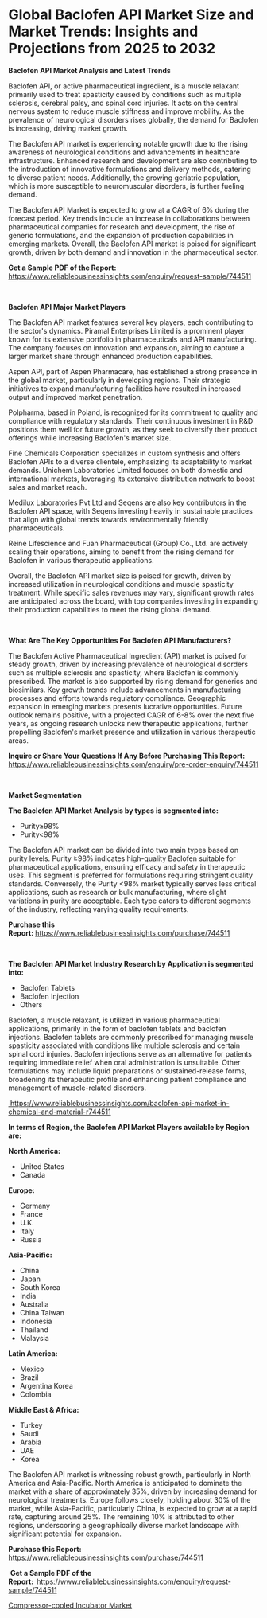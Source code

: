 <p><h1>Global Baclofen API Market Size and Market Trends: Insights and Projections from 2025 to 2032</h1></p><p><strong>Baclofen API Market Analysis and Latest Trends</strong></p>
<p><p>Baclofen API, or active pharmaceutical ingredient, is a muscle relaxant primarily used to treat spasticity caused by conditions such as multiple sclerosis, cerebral palsy, and spinal cord injuries. It acts on the central nervous system to reduce muscle stiffness and improve mobility. As the prevalence of neurological disorders rises globally, the demand for Baclofen is increasing, driving market growth.</p><p>The Baclofen API market is experiencing notable growth due to the rising awareness of neurological conditions and advancements in healthcare infrastructure. Enhanced research and development are also contributing to the introduction of innovative formulations and delivery methods, catering to diverse patient needs. Additionally, the growing geriatric population, which is more susceptible to neuromuscular disorders, is further fueling demand.</p><p>The Baclofen API Market is expected to grow at a CAGR of 6% during the forecast period. Key trends include an increase in collaborations between pharmaceutical companies for research and development, the rise of generic formulations, and the expansion of production capabilities in emerging markets. Overall, the Baclofen API market is poised for significant growth, driven by both demand and innovation in the pharmaceutical sector.</p></p>
<p><strong>Get a Sample PDF of the Report:&nbsp;</strong> <a href="https://www.reliablebusinessinsights.com/enquiry/request-sample/744511?utm_campaign=2274&utm_medium=2&utm_source=Github&utm_content=ia&utm_term=29032025&utm_id=baclofen-api">https://www.reliablebusinessinsights.com/enquiry/request-sample/744511</a></p>
<p>&nbsp;</p>
<p><strong>Baclofen API Major Market Players</strong></p>
<p><p>The Baclofen API market features several key players, each contributing to the sector's dynamics. Piramal Enterprises Limited is a prominent player known for its extensive portfolio in pharmaceuticals and API manufacturing. The company focuses on innovation and expansion, aiming to capture a larger market share through enhanced production capabilities.</p><p>Aspen API, part of Aspen Pharmacare, has established a strong presence in the global market, particularly in developing regions. Their strategic initiatives to expand manufacturing facilities have resulted in increased output and improved market penetration.</p><p>Polpharma, based in Poland, is recognized for its commitment to quality and compliance with regulatory standards. Their continuous investment in R&D positions them well for future growth, as they seek to diversify their product offerings while increasing Baclofen's market size.</p><p>Fine Chemicals Corporation specializes in custom synthesis and offers Baclofen APIs to a diverse clientele, emphasizing its adaptability to market demands. Unichem Laboratories Limited focuses on both domestic and international markets, leveraging its extensive distribution network to boost sales and market reach.</p><p>Medilux Laboratories Pvt Ltd and Seqens are also key contributors in the Baclofen API space, with Seqens investing heavily in sustainable practices that align with global trends towards environmentally friendly pharmaceuticals.</p><p>Reine Lifescience and Fuan Pharmaceutical (Group) Co., Ltd. are actively scaling their operations, aiming to benefit from the rising demand for Baclofen in various therapeutic applications.</p><p>Overall, the Baclofen API market size is poised for growth, driven by increased utilization in neurological conditions and muscle spasticity treatment. While specific sales revenues may vary, significant growth rates are anticipated across the board, with top companies investing in expanding their production capabilities to meet the rising global demand.</p></p>
<p>&nbsp;</p>
<p><strong>What Are The Key Opportunities For Baclofen API Manufacturers?</strong></p>
<p><p>The Baclofen Active Pharmaceutical Ingredient (API) market is poised for steady growth, driven by increasing prevalence of neurological disorders such as multiple sclerosis and spasticity, where Baclofen is commonly prescribed. The market is also supported by rising demand for generics and biosimilars. Key growth trends include advancements in manufacturing processes and efforts towards regulatory compliance. Geographic expansion in emerging markets presents lucrative opportunities. Future outlook remains positive, with a projected CAGR of 6-8% over the next five years, as ongoing research unlocks new therapeutic applications, further propelling Baclofen's market presence and utilization in various therapeutic areas.</p></p>
<p><strong>Inquire or Share Your Questions If Any Before Purchasing This Report:</strong> <a href="https://www.reliablebusinessinsights.com/enquiry/pre-order-enquiry/744511?utm_campaign=2274&utm_medium=2&utm_source=Github&utm_content=ia&utm_term=29032025&utm_id=baclofen-api">https://www.reliablebusinessinsights.com/enquiry/pre-order-enquiry/744511</a></p>
<p>&nbsp;</p>
<p><strong>Market Segmentation</strong></p>
<p><strong>The Baclofen API Market Analysis by types is segmented into:</strong></p>
<p><ul><li>Purity≥98%</li><li>Purity<98%</li></ul></p>
<p><p>The Baclofen API market can be divided into two main types based on purity levels. Purity ≥98% indicates high-quality Baclofen suitable for pharmaceutical applications, ensuring efficacy and safety in therapeutic uses. This segment is preferred for formulations requiring stringent quality standards. Conversely, the Purity <98% market typically serves less critical applications, such as research or bulk manufacturing, where slight variations in purity are acceptable. Each type caters to different segments of the industry, reflecting varying quality requirements.</p></p>
<p><strong>Purchase this Report:&nbsp;</strong><a href="https://www.reliablebusinessinsights.com/purchase/744511?utm_campaign=2274&utm_medium=2&utm_source=Github&utm_content=ia&utm_term=29032025&utm_id=baclofen-api">https://www.reliablebusinessinsights.com/purchase/744511</a></p>
<p>&nbsp;</p>
<p><strong>The Baclofen API Market Industry Research by Application is segmented into:</strong></p>
<p><ul><li>Baclofen Tablets</li><li>Baclofen Injection</li><li>Others</li></ul></p>
<p><p>Baclofen, a muscle relaxant, is utilized in various pharmaceutical applications, primarily in the form of baclofen tablets and baclofen injections. Baclofen tablets are commonly prescribed for managing muscle spasticity associated with conditions like multiple sclerosis and certain spinal cord injuries. Baclofen injections serve as an alternative for patients requiring immediate relief when oral administration is unsuitable. Other formulations may include liquid preparations or sustained-release forms, broadening its therapeutic profile and enhancing patient compliance and management of muscle-related disorders.</p></p>
<p><a href="https://www.reliablebusinessinsights.com/baclofen-api-market-in-chemical-and-material-r744511?utm_campaign=2274&utm_medium=2&utm_source=Github&utm_content=ia&utm_term=29032025&utm_id=baclofen-api">&nbsp;https://www.reliablebusinessinsights.com/baclofen-api-market-in-chemical-and-material-r744511</a></p>
<p><strong>In terms of Region, the Baclofen API Market Players available by Region are:</strong></p>
<p>
    <p> <strong> North America: </strong>
        <ul>
            <li>United States</li>
            <li>Canada</li>
        </ul>
        </p> 
    <p> <strong> Europe: </strong>
        <ul>
            <li>Germany</li>
            <li>France</li>
            <li>U.K.</li>
            <li>Italy</li>
            <li>Russia</li>
        </ul>
        </p> 
    <p> <strong> Asia-Pacific: </strong>
        <ul>
            <li>China</li>
            <li>Japan</li>
            <li>South Korea</li>
            <li>India</li>
            <li>Australia</li>
            <li>China Taiwan</li>
            <li>Indonesia</li>
            <li>Thailand</li>
            <li>Malaysia</li>
        </ul>
        </p> 
    <p> <strong> Latin America: </strong>
        <ul>
            <li>Mexico</li>
            <li>Brazil</li>
            <li>Argentina Korea</li>
            <li>Colombia</li>
        </ul>
        </p> 
    <p> <strong> Middle East & Africa: </strong>
        <ul>
            <li>Turkey</li>
            <li>Saudi</li>
            <li>Arabia</li>
            <li>UAE</li>
            <li>Korea</li>
        </ul>
    </p>
    </p>
<p><p>The Baclofen API market is witnessing robust growth, particularly in North America and Asia-Pacific. North America is anticipated to dominate the market with a share of approximately 35%, driven by increasing demand for neurological treatments. Europe follows closely, holding about 30% of the market, while Asia-Pacific, particularly China, is expected to grow at a rapid rate, capturing around 25%. The remaining 10% is attributed to other regions, underscoring a geographically diverse market landscape with significant potential for expansion.</p></p>
<p><strong>Purchase this Report: </strong><a href="https://www.reliablebusinessinsights.com/purchase/744511?utm_campaign=2274&utm_medium=2&utm_source=Github&utm_content=ia&utm_term=29032025&utm_id=baclofen-api">https://www.reliablebusinessinsights.com/purchase/744511</a></p>
<p>&nbsp;<strong>Get a Sample PDF of the Report:&nbsp;&nbsp;</strong><a href="https://www.reliablebusinessinsights.com/enquiry/request-sample/744511?utm_campaign=2274&utm_medium=2&utm_source=Github&utm_content=ia&utm_term=29032025&utm_id=baclofen-api">https://www.reliablebusinessinsights.com/enquiry/request-sample/744511</a></p>
<p><strong></strong></p>
<p><p><a href="https://github.com/AngelaWalsh696/Market-Research-Report-List-2/blob/main/compressor-cooled-incubator-market.md?utm_campaign=2274&utm_medium=2&utm_source=Github&utm_content=ia&utm_term=29032025&utm_id=baclofen-api">Compressor-cooled Incubator Market</a></p></p>